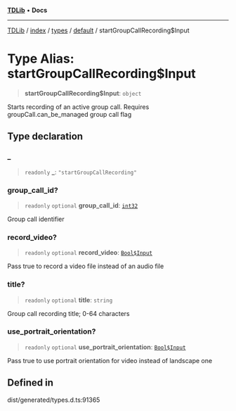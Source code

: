 [**TDLib**](../../../../../../README.md) • **Docs**

***

[TDLib](../../../../../../modules.md) / [index](../../../../../README.md) / [types](../../../README.md) / [default](../README.md) / startGroupCallRecording$Input

# Type Alias: startGroupCallRecording$Input

> **startGroupCallRecording$Input**: `object`

Starts recording of an active group call. Requires groupCall.can_be_managed group call flag

## Type declaration

### \_

> `readonly` **\_**: `"startGroupCallRecording"`

### group\_call\_id?

> `readonly` `optional` **group\_call\_id**: [`int32`](int32-1.md)

Group call identifier

### record\_video?

> `readonly` `optional` **record\_video**: [`Bool$Input`](Bool$Input.md)

Pass true to record a video file instead of an audio file

### title?

> `readonly` `optional` **title**: `string`

Group call recording title; 0-64 characters

### use\_portrait\_orientation?

> `readonly` `optional` **use\_portrait\_orientation**: [`Bool$Input`](Bool$Input.md)

Pass true to use portrait orientation for video instead of landscape one

## Defined in

dist/generated/types.d.ts:91365

